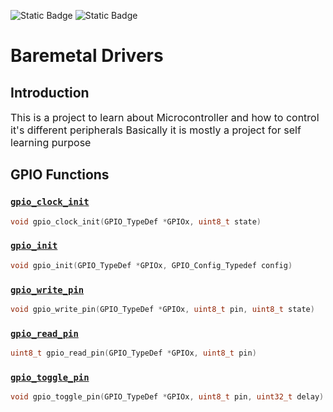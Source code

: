 ![Static Badge](https://img.shields.io/badge/Version-0.0.1-blue)
![Static Badge](https://img.shields.io/badge/Language-white?logo=c%2B%2B&logoColor=%2300549D&labelColor=white&color=%2300549D)


# Baremetal Drivers

## Introduction
<p style="font-size:16px;">
This is a project to learn about Microcontroller and how to control it's different peripherals 
Basically it is mostly a project for self learning purpose
</p>

## GPIO Functions

### [`gpio_clock_init`](#gpio_clock_init)
```c
void gpio_clock_init(GPIO_TypeDef *GPIOx, uint8_t state)
```
### [`gpio_init`](#gpio_init)
```c
void gpio_init(GPIO_TypeDef *GPIOx, GPIO_Config_Typedef config)
```
### [`gpio_write_pin`](#gpio_write_pin)
```c
void gpio_write_pin(GPIO_TypeDef *GPIOx, uint8_t pin, uint8_t state)
```
### [`gpio_read_pin`](#gpio_read_pin)
```c
uint8_t gpio_read_pin(GPIO_TypeDef *GPIOx, uint8_t pin)
```
### [`gpio_toggle_pin`](#gpio_toggle_pin)
```c
void gpio_toggle_pin(GPIO_TypeDef *GPIOx, uint8_t pin, uint32_t delay)
```


